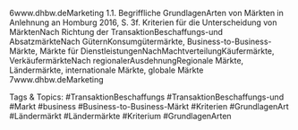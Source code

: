 6www.dhbw.deMarketing
1.1. Begriffliche GrundlagenArten von Märkten
in Anlehnung an Homburg 2016, S. 3f.
Kriterien für die Unterscheidung von MärktenNach Richtung der TransaktionBeschaffungs-und AbsatzmärkteNach GüternKonsumgütermärkte, Business-to-Business-Märkte, Märkte für DienstleistungenNachMachtverteilungKäufermärkte, VerkäufermärkteNach regionalerAusdehnungRegionale Märkte, Ländermärkte, internationale Märkte, globale Märkte
7www.dhbw.deMarketing

   Tags & Topics:
   #TransaktionBeschaffungs
   #TransaktionBeschaffungs-und
   #Markt
   #business
   #Business-to-Business-Märkt
   #Kriterien
   #GrundlagenArt
   #Ländermärkt
   #Ländermärkte
   #Kriterium
   #GrundlagenArten